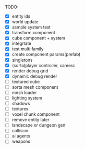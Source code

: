 TODO:
- [x] entity ids
- [x] world update
- [x] sample system test
- [x] transform component
- [x] cube component + system
- [x] integrtate
- [x] test multi family
- [x] create component params(prefab)
- [x] singletons
- [x] (sorta)player controller, camera
- [x] render debug grid
- [x] dynamic debug render
- [ ] textured cube
- [ ] sorta mesh component
- [ ] mesh loader
- [ ] lighting system
- [ ] shadows
- [ ] textures
- [ ] voxel chunk component
- [ ] remove entity
later
- [ ] landscape or dungeon gen
- [ ] collision
- [ ] ai agents
- [ ] weapons